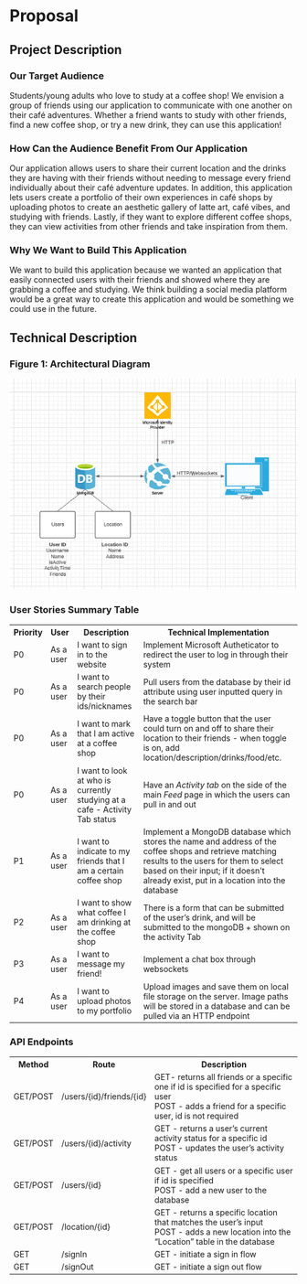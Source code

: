 # Proposal

## Project Description
### Our Target Audience
Students/young adults who love to study at a coffee shop! We envision a group of friends using our application to communicate with one another on their café adventures. Whether a friend wants to study with other friends, find a new coffee shop, or try a new drink, they can use this application!

### How Can the Audience Benefit From Our Application
Our application allows users to share their current location and the drinks they are having with their friends without needing to message every friend individually about their café adventure updates. In addition, this application lets users create a portfolio of their own experiences in café shops by uploading photos to create an aesthetic gallery of latte art, café vibes, and studying with friends. Lastly, if they want to explore different coffee shops, they can view activities from other friends and take inspiration from them.

### Why We Want to Build This Application
We want to build this application because we wanted an application that easily connected users with their friends and showed where they are grabbing a coffee and studying. We think building a social media platform would be a great way to create this application and would be something we could use in the future.

## Technical Description
### Figure 1: Architectural Diagram
<img src="public/imgs/arch-diagram.GIF">

### User Stories Summary Table
<table>
  <tr>
    <th>Priority</th>
    <th>User</th>
    <th>Description</th>
    <th>Technical Implementation</th>
  </tr>
  <tr>
    <td> P0 </td>
    <td> As a user </td>
    <td> I want to sign in to the website </td>
    <td> Implement Microsoft Autheticator to redirect the user to log in through their system </td>
  </tr>
  <tr>
    <td> P0 </td>
    <td> As a user </td>
    <td> I want to search people by their ids/nicknames </td>
    <td> Pull users from the database by their id attribute using user inputted query in the search bar </td>
  </tr>
  <tr>
    <td> P0 </td>
    <td> As a user </td>
    <td> I want to mark that I am active at a coffee shop </td>
    <td> Have a toggle button that the user could turn on and off to share their location to their friends - when toggle is on, add location/description/drinks/food/etc. </td>
  </tr>
  <tr>
    <td> P0 </td>
    <td> As a user </td>
    <td> I want to look at who is currently studying at a cafe - Activity Tab status </td>
    <td> Have an <em>Activity tab</em> on the side of the main <em>Feed</em> page in which the users can pull in and out </td>
  </tr>
  <tr>
    <td> P1 </td>
    <td> As a user </td>
    <td> I want to indicate to my friends that I am a certain coffee shop </td>
    <td> Implement a MongoDB database which stores the name and address of the coffee shops and retrieve matching results to the users for them to select based on their input; if it doesn't already exist, put in a location into the database </td>
  </tr>
  <tr>
    <td> P2 </td>
    <td> As a user </td>
    <td> I want to show what coffee I am drinking at the coffee shop </td>
    <td> There is a form that can be submitted of the user’s drink, and will be submitted to the mongoDB + shown on the activity Tab </td>
  </tr>
  <tr>
    <td> P3 </td>
    <td> As a user </td>
    <td> I want to message my friend! </td>
    <td> Implement a chat box through websockets </td>
  </tr>
  <tr>
    <td> P4 </td>
    <td> As a user </td>
    <td> I want to upload photos to my portfolio </td>
    <td> Upload images and save them on local file storage on the server. Image paths will be stored in a database and can be pulled via an HTTP endpoint </td>
  </tr>
</table>

### API Endpoints
<table>
  <tr>
    <th>Method</th>
    <th>Route</th>
    <th>Description</th>
  </tr>
  <tr>
    <td> GET/POST </td>
    <td> /users/{id}/friends/{id} </td>
    <td> GET- returns all friends or a specific one if id is specified for a specific user <br>
         POST - adds a friend for a specific user, id is not required </td>
  </tr>
  <tr>
    <td> GET/POST </td>
    <td> /users/{id}/activity </td>
    <td> GET - returns a user’s current activity status for a specific id <br>
         POST - updates the user’s activity status </td>
  </tr>
  <tr>
    <td> GET/POST </td>
    <td> /users/{id} </td>
    <td> GET - get all users or a specific user if id is specified <br>
         POST - add a new user to the database </td>
  </tr>
  <tr>
    <td> GET/POST </td>
    <td> /location/{id} </td>
    <td> GET - returns a specific location that matches the user’s input <br>
         POST - adds a new location into the “Location” table in the database </td>
  </tr>
  <tr>
    <td> GET </td>
    <td> /signIn </td>
    <td> GET - initiate a sign in flow </td>
  </tr>
  <tr>
    <td> GET </td>
    <td> /signOut </td>
    <td> GET - initiate a sign out flow </td>
  </tr>
</table>
